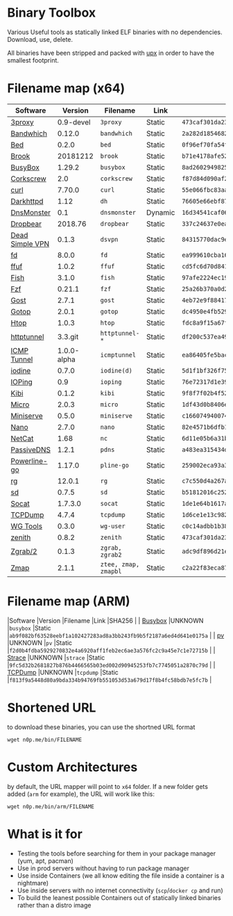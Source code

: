 
# Binary Toolbox

Various Useful tools as statically linked ELF binaries with no dependencies. Download, use, delete. 

All binaries have been stripped and packed with [upx](https://github.com/upx/upx) in order to have the smallest footprint.

# Filename map (x64)

|Software                                                   |Version    |Filename            |Link    |SHA256                                                             |
|-----------------------------------------------------------|-----------|--------------------|--------|-------------------------------------------------------------------|
| [3proxy](https://github.com/z3APA3A/3proxy)               |0.9-devel  |`3proxy`            |Static  |`473caf301da2308794a5e29bd2abcee8e89179700e57a4dd03858ada112fb155` |
| [Bandwhich](https://github.com/imsnif/bandwhich)          |0.12.0     |`bandwhich`         |Static  |`2a282d185468296db05d35d2b0d53d43d1023e789938648cd319a19b82eb3d3e` |
| [Bed](https://github.com/itchyny/bed)                     |0.2.0      |`bed`               |Static  |`0f96ef70fa54f34a3fb95690ed2ddec9e39320110e91b3687eef4606a5a3e810` |
| [Brook](https://github.com/txthinking/brook)              |20181212   |`brook`             |Static  |`b71e4178afe52f604aea52cc41a22ea66912fec076d0ba3fd114537da0521937` |
| [BusyBox](https://busybox.net)                            |1.29.2     |`busybox`           |Static  |`8ad26029498257b01b7a2078f4cd14e9dd0785ce47417609c698ac95f82eb152` |
| [Corkscrew](https://github.com/bryanpkc/corkscrew)        |2.0        |`corkscrew`         |Static  |`f87d84d090af232cdefd26aefda285e464ac22f001d853b1a50732ae5ce8bb6a` |
| [curl](https://github.com/curl/curl)                      |7.70.0     |`curl`              |Static  |`55e066fbc83aa4b0f9ea45840111dbd5c2ceeeed1e030abc856b82d41f38ed7e` |
| [Darkhttpd](https://github.com/ryanmjacobs/darkhttpd)     |1.12       |`dh`                |Static  |`76605e66ebf87fe663d09a1a7e0e9a96108251df451d311e76967c447fe9599a` |
| [DnsMonster](https://github.com/mosajjal/dnsmonster)      |0.1        |`dnsmonster`        |Dynamic |`16d34541caf060eb2c039688724665c794df88fc16f94933e5e11340c43b6245` |
| [Dropbear](https://github.com/mkj/dropbear)               |2018.76    |`dropbear`          |Static  |`337c24637e0eac981610b8f61884c2cebde88054daf83b3155cbc53fba1ac55e` |
| [Dead Simple VPN](https://github.com/jedisct1/dsvpn)      |0.1.3      |`dsvpn`             |Static  |`84315770dac9e17b07e89322653c89fc24b57c845a645dd925e17a1bd287821a` |
| [fd](https://github.com/sharkdp/fd)                       |8.0.0      |`fd`                |Static  |`ea999610cba167475df50f57b79efb2e24139414b9507bb1498c740458671656` |
| [ffuf](https://github.com/ffuf/ffuf)                      |1.0.2      |`ffuf`              |Static  |`cd5fc6d70d841a377762fa7cfb144b62ebc84e459181a2eee27b06a54198aef1` |
| [Fish](https://github.com/fish-shell/fish-shell)          |3.1.0      |`fish`              |Static  |`97afe2224ec19eaa42ba461cc86924405d6de90ba3927a406f4f6de052d40432` |
| [Fzf](https://github.com/junegunn/fzf)                    |0.21.1     |`fzf`               |Static  |`25a26b370a0d2bb97b5a7b282032a453b12e28ff058056a198fb1d7508af044b` |
| [Gost](https://github.com/ginuerzh/gost)                  |2.7.1      |`gost`              |Static  |`4eb72e9f88417155bab988a93e8dd80f624f48a42ee6e19d912979dd8ed92594` |
| [Gotop](https://github.com/cjbassi/gotop)                 |2.0.1      |`gotop`             |Static  |`dc4950e4fb5292f0bfd3a3210efdf9de6d80b54db1caf1810352fd52f093878b` |
| [Htop](https://hisham.hm/htop/)                           |1.0.3      |`htop`              |Static  |`fdc8a9f15a67f2e1eb7481b87ea80428d3439507a69aa0064967fc58796c79a3` |
| [httptunnel](https://www.gnu.org/software/httptunnel/)    |3.3.git    |`httptunnel-*`      |Static  |`df200c537ea49202358ca48bad15ab8a1f18ddf2575b953ccdf0d0912763571f` |
| [ICMP Tunnel](https://github.com/DhavalKapil/icmptunnel)  |1.0.0-alpha|`icmptunnel`        |Static  |`ea86405fe5bacb6cbf4d0e32622b2acd1244ff34565faa54ded2b6155919d21c` |
| [iodine](https://github.com/yarrick/iodine)               |0.7.0      |`iodine(d)`         |Static  |`5d1f1bf326f75119b933631fefb16e6b792274af0d58325143696e557b7d9ce2` |
| [IOPing](https://github.com/koct9i/ioping)                |0.9        |`ioping`            |Static  |`76e72317d1e3988c9214cd66c898a0974f3e46814175069d80e41c7d95980750` |
| [Kibi](https://github.com/ilai-deutel/kibi)               |0.1.2      |`kibi`              |Static  |`9f8f7f02b4f5201a3197292b7daa7af448c93b7f6fdf36e82e17f9c0be8f38d5` |
| [Micro](https://github.com/zyedidia/micro)                |2.0.3      |`micro`             |Static  |`1df43d0b8406e4e6f1b492ea5e84c1d840ae879bd5a853ee62445b40f4a752c4` |
| [Miniserve](https://github.com/svenstaro/miniserve)       |0.5.0      |`miniserve`         |Static  |`c166074940074bfc121d1ebd2848b750f679404f11492fcfeae5adc3fbb6effc` |
| [Nano](https://www.nano-editor.org/)                      |2.7.0      |`nano`              |Static  |`82e4571b6dfb107959a81b4958f2d5aeed8d554e7ade3a81b0e32669e31866c5` |
| [NetCat](https://www.freebsd.org/cgi/man.cgi?query=netcat)|1.68       |`nc`                |Static  |`6d11e05b6a31b8a4f7f97f71d9e15c12084a9e919a0250fc4ca4e053f0bb816d` |
| [PassiveDNS](https://github.com/gamelinux/passivedns)     |1.2.1      |`pdns`              |Static  |`a483ea315434df4239b4bea76772c1aadc1a060e2e1f34d4ec344c18abf75945` |
| [Powerline-go](https://github.com/justjanne/powerline-go) |1.17.0     |`pline-go`          |Static  |`259002eca93a337fb609f326fe2cca15316d496803def33f5ffa26415e146e18` |
| [rg](https://github.com/BurntSushi/ripgrep)               |12.0.1     |`rg`                |Static  |`c7c550d4a267ac8b4e70f8f78e299c3d455a808eac58bb0ef466d3c3153502b8` |
| [sd](https://github.com/chmln/sd)                         | 0.7.5     |`sd`                |Static  |`b51812016c252de2a978d3dc63c4d5dfd42b77d9f167007296f6ae3a37283456` |
| [Socat](http://www.dest-unreach.org/socat/)               |1.7.3.0    |`socat`             |Static  |`1de1e64b1617aa8a2138711f76e44cf207bc4c903b54fc092828d18310f02838` |
| [TCPDump](https://www.tcpdump.org/)                       |4.7.4      |`tcpdump`           |Static  |`1d6ce1e13c9821767729fc6ca354d714fc44abdd448beb8ab05217e3d8d97e16` |
| [WG Tools](https://github.com/WireGuard/wireguard-tools)  |0.3.0      |`wg-user`           |Static  |`c0c14adbb1b3822ee49b30b0bfc133714a84a90588fd8fb974e673ca5b326fd1` |
| [zenith](https://github.com/bvaisvil/zenith)              |0.8.2      |`zenith`            |Static  |`473caf301da2308794a5e29bd2abcee8e89179700e57a4dd03858ada112fb155` |
| [Zgrab/2](https://github.com/zmap/zgrab2)                 |0.1.3      |`zgrab, zgrab2`     |Static  |`adc9df896d21e057bac82af28db3933f3f979312fc013e563037a419c33db159` |
| [Zmap](https://github.com/zmap/zmap)                      |2.1.1      |`ztee, zmap, zmapbl`|Static  |`c2a22f83eca87ba131f289a2ebcbf4dbb14326a7841d313c90aa40160db0569f` |



# Filename map (ARM)

|Software                                    |Version |Filename   |Link    |SHA256                                                             |
| [Busybox](https://busybox.net)             |UNKNOWN |`busybox`  |Static  |`ab9f082bf63528eebf1a102427283ad8a3bb243fb9b5f2187a6ed4d641e0175a` |
| [pv](https://linux.die.net/man/1/pv)       |UNKNOWN |`pv`       |Static  |`f2d0b4fdba5929270832e4a6920aff1feb2ec6ae3a576fc2c9a45e7c1e72715b` |
| [Strace](https://github.com/strace/strace) |UNKNOWN |`strace`   |Static  |`9fc5d32b2681827b876b4466565b03ed002d90945253fb7c7745051a2870c79d` |
| [TCPDump](https://www.tcpdump.org/)        |UNKNOWN |`tcpdump`  |Static  |`f813f9a5448d80a9bda334b94769fb551053d53a679d17f8b4fc58bdb7e5fc7b` |



# Shortened URL

to download these binaries, you can use the shortned URL format 

`wget n0p.me/bin/FILENAME`

# Custom Architectures

by default, the URL mapper will point to `x64` folder. If a new folder gets added (`arm` for example), the URL will work like this:

`wget n0p.me/bin/arm/FILENAME`

# What is it for

* Testing the tools before searching for them in your package manager (yum, apt, pacman)
* Use in prod servers without having to run package manager
* Use inside Containers (we all know editing the file inside a container is a nightmare)
* Use inside servers with no internet connectivity (`scp`/`docker cp` and run)
* To build the leanest possible Containers out of statically linked binaries rather than a distro image

